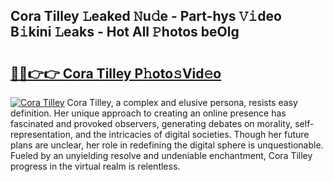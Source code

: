 ## Cora Tilley 𝙻eaked 𝙽u𝚍e - Part-hys 𝚅𝚒deo B𝚒kini 𝙻eaks - Hot All 𝙿hotos beOlg

# <h2><a href="http://ld1f48.urlbe.top/?page=Cora+Tilley">🔗🔗👉👉 Cora Tilley P𝚑oto𝚜Vid𝚎o</a></h2>

[![Cora Tilley](https://i.imgur.com/eBuTRDB.gif)](http://ld1f48.urlbe.top/?page=Cora+Tilley)
Cora Tilley, a complex and elusive persona, resists easy definition. Her unique approach to creating an online presence has fascinated and provoked observers, generating debates on morality, self-representation, and the intricacies of digital societies. Though her future plans are unclear, her role in redefining the digital sphere is unquestionable. Fueled by an unyielding resolve and undeniable enchantment, Cora Tilley progress in the virtual realm is relentless.

